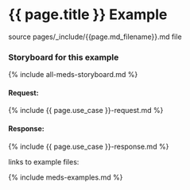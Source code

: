 # {{ page.title }} Example

source pages/\_include/{{page.md_filename}}.md  file

### Storyboard for this example

<!-- { { page.use_case } }-request.md -->

 {% include all-meds-storyboard.md %}


#### Request:

<!-- { { page.use_case } }-request.md -->

 {% include {{ page.use_case }}-request.md %}

#### Response:

<!-- { { page.use_case } }-response.md -->

 {% include {{ page.use_case }}-response.md %}

 <!-- { { page.use_case } }-examples.md -->

 links to example files:

  {% include meds-examples.md %}
